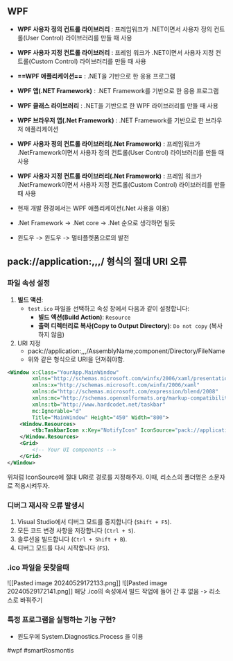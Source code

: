 ## WPF
- **WPF 사용자 정의 컨트롤 라이브러리** : 프레임워크가 .NET이면서 사용자 정의 컨트롤(User Control) 라이브러리를 만들 때 사용
- **WPF 사용자 지정 컨트롤 라이브러리** : 프레임 워크가 .NET이면서 사용자 지정 컨트롤(Custom Control) 라이브러리를 만들 때 사용
- **==WPF 애플리케이션==** : .NET을 기반으로 한 응용 프로그램
- **WPF 앱(.NET Framework)** : .NET Framework를 기반으로 한 응용 프로그램
- **WPF 클래스 라이브러리** : .NET을 기반으로 한 WPF 라이브러리를 만들 때 사용
- **WPF 브라우저 앱(.Net Framework)** : .NET Framework를 기반으로 한 브라우저 애플리케이션
- **WPF 사용자 정의 컨트롤 라이브러리(.Net Framework)** : 프레임워크가 .NetFramework이면서 사용자 정의 컨트롤(User Control) 라이브러리를 만들 때 사용
- **WPF 사용자 지정 컨트롤 라이브러리(.Net Framework)** : 프레임 워크가 .NetFramework이면서 사용자 지정 컨트롤(Custom Control) 라이브러리를 만들 때 사용

- 현재 개발 환경에서는 WPF 애플리케이션(.Net 사용을 이용)
- .Net Framework -> .Net core -> .Net 순으로 생각하면 될듯
- 윈도우 -> 윈도우 -> 멀티플렛폼으로의 발전

## pack://application:,,,/ 형식의 절대 URI 오류
### 파일 속성 설정

1. **빌드 액션**:
    - `test.ico` 파일을 선택하고 속성 창에서 다음과 같이 설정합니다:
        - **빌드 액션(Build Action)**: `Resource`
        - **출력 디렉터리로 복사(Copy to Output Directory)**: `Do not copy` (복사하지 않음)
2. URI 지정
	- pack://application:,,,/AssemblyName;component/Directory/FileName
	- 위와 같은 형식으로 URI을 던져줘야함.
```xml
<Window x:Class="YourApp.MainWindow"
        xmlns="http://schemas.microsoft.com/winfx/2006/xaml/presentation"
        xmlns:x="http://schemas.microsoft.com/winfx/2006/xaml"
        xmlns:d="http://schemas.microsoft.com/expression/blend/2008"
        xmlns:mc="http://schemas.openxmlformats.org/markup-compatibility/2006"
        xmlns:tb="http://www.hardcodet.net/taskbar"
        mc:Ignorable="d"
        Title="MainWindow" Height="450" Width="800">
    <Window.Resources>
        <tb:TaskbarIcon x:Key="NotifyIcon" IconSource="pack://application:,,,/chatClient;component/resource/test.ico" ToolTipText="Your App"/>
    </Window.Resources>
    <Grid>
        <!-- Your UI components -->
    </Grid>
</Window>

```
위처럼 IconSource에 절대 URI로 경로를 지정해주자. 이때, 리소스의 폴더명은 소문자로 적용시켜두자.
### 디버그 재시작 오류 발생시
1. Visual Studio에서 디버그 모드를 중지합니다 (`Shift + F5`).
2. 모든 코드 변경 사항을 저장합니다 (`Ctrl + S`).
3. 솔루션을 빌드합니다 (`Ctrl + Shift + B`).
4. 디버그 모드를 다시 시작합니다 (`F5`).
### .ico 파일을 못찾을때
![[Pasted image 20240529172133.png]]
![[Pasted image 20240529172141.png]]
해당 .ico의 속성에서 빌드 작업에 들어 간 후
없음 -> 리소스로 바꿔주기

### 특정 프로그램을 실행하는 기능 구현?
- 윈도우에 System.Diagnostics.Process 을 이용

#wpf #smartRosmontis